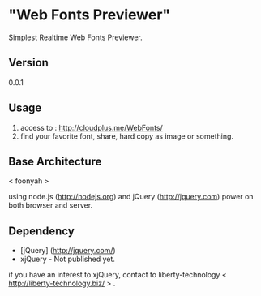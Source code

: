 "Web Fonts Previewer"
=

Simplest Realtime Web Fonts Previewer.

Version
-
0.0.1

Usage
-
1. access to : http://cloudplus.me/WebFonts/
2. find your favorite font, share, hard copy as image or something.

Base Architecture
-
&lt; foonyah &gt;

using node.js (http://nodejs.org) and jQuery (http://jquery.com) power on both 
browser and server.

Dependency
-
* [jQuery] (http://jquery.com/)
* xjQuery - Not published yet.

if you have an interest to xjQuery, contact to liberty-technology
 &lt; http://liberty-technology.biz/ &gt; . 
 